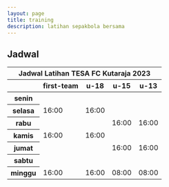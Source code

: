 ```yaml
---
layout: page
title: training
description: latihan sepakbola bersama
---
```


## Jadwal
<table class="table table-dark table-striped table-bordered">
  <thead>
    <tr>
      <th scope="col" colspan="5" class="text-center">Jadwal Latihan TESA FC Kutaraja 2023</th>
    </tr>
    <tr class="text-capitalize">
      <th scope="col"></th>
      <th scope="col">first-team</th>
      <th scope="col">u-18</th>
      <th scope="col">u-15</th>
      <th scope="col">u-13</th>
    </tr>
  </thead>
  <tbody class="table-group-divider">
    <tr>
      <th scope="row" class="text-center text-capitalize">senin</th>
      <td></td>
      <td></td>
      <td></td>
      <td></td>
    </tr>
    <tr>
      <th scope="row" class="text-center text-capitalize">selasa</th>
      <td>16:00</td>
      <td>16:00</td>
      <td></td>
      <td></td>
    </tr>
    <tr>
      <th scope="row" class="text-center text-capitalize">rabu</th>
      <td></td>
      <td></td>
      <td>16:00</td>
      <td>16:00</td>
    </tr>
    <tr>
      <th scope="row" class="text-center text-capitalize">kamis</th>
      <td>16:00</td>
      <td>16:00</td>
      <td></td>
      <td></td>
    </tr>
    <tr>
      <th scope="row" class="text-center text-capitalize">jumat</th>
      <td></td>
      <td></td>
      <td>16:00</td>
      <td>16:00</td>
    </tr>
    <tr>
      <th scope="row" class="text-center text-capitalize">sabtu</th>
      <td></td>
      <td></td>
      <td></td>
      <td></td>
    </tr>
    <tr>
      <th scope="row" class="text-center text-capitalize">minggu</th>
      <td>16:00</td>
      <td>16:00</td>
      <td>08:00</td>
      <td>08:00</td>
    </tr>
  </tbody>
</table>
